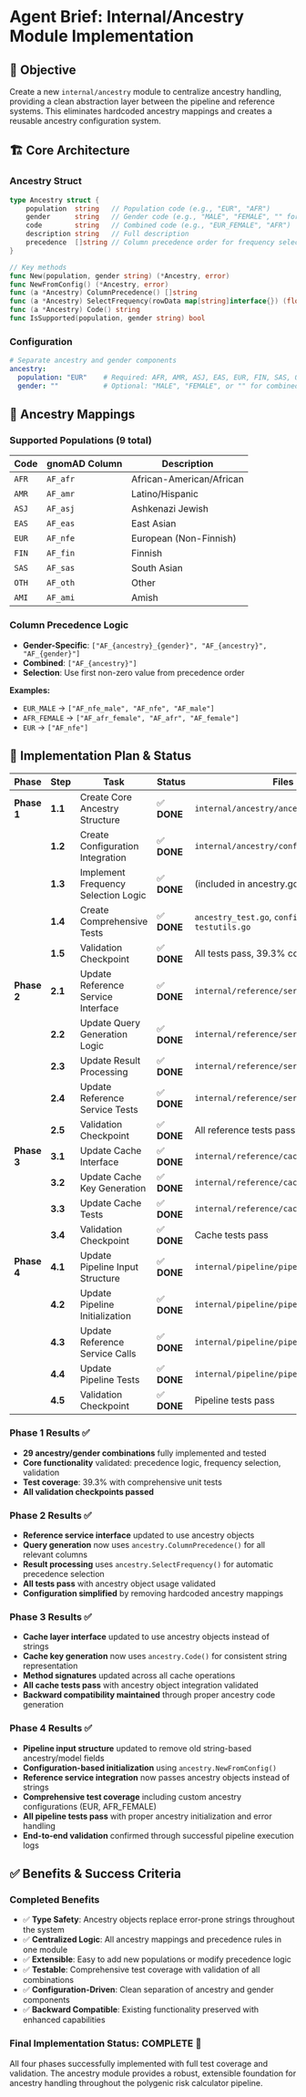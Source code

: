# **Agent Brief: Internal/Ancestry Module Implementation**

## **🎯 Objective**

Create a new `internal/ancestry` module to centralize ancestry handling, providing a clean abstraction layer between the pipeline and reference systems. This eliminates hardcoded ancestry mappings and creates a reusable ancestry configuration system.

## **🏗️ Core Architecture**

### **Ancestry Struct**
```go
type Ancestry struct {
    population  string   // Population code (e.g., "EUR", "AFR")
    gender      string   // Gender code (e.g., "MALE", "FEMALE", "" for combined)
    code        string   // Combined code (e.g., "EUR_FEMALE", "AFR")
    description string   // Full description
    precedence  []string // Column precedence order for frequency selection
}

// Key methods
func New(population, gender string) (*Ancestry, error)
func NewFromConfig() (*Ancestry, error)
func (a *Ancestry) ColumnPrecedence() []string
func (a *Ancestry) SelectFrequency(rowData map[string]interface{}) (float64, string, error)
func (a *Ancestry) Code() string
func IsSupported(population, gender string) bool
```

### **Configuration**
```yaml
# Separate ancestry and gender components
ancestry:
  population: "EUR"    # Required: AFR, AMR, ASJ, EAS, EUR, FIN, SAS, OTH, AMI
  gender: ""           # Optional: "MALE", "FEMALE", or "" for combined (default)
```

## **🧬 Ancestry Mappings**

### **Supported Populations (9 total)**
| Code | gnomAD Column | Description |
|------|---------------|-------------|
| `AFR` | `AF_afr` | African-American/African |
| `AMR` | `AF_amr` | Latino/Hispanic |
| `ASJ` | `AF_asj` | Ashkenazi Jewish |
| `EAS` | `AF_eas` | East Asian |
| `EUR` | `AF_nfe` | European (Non-Finnish) |
| `FIN` | `AF_fin` | Finnish |
| `SAS` | `AF_sas` | South Asian |
| `OTH` | `AF_oth` | Other |
| `AMI` | `AF_ami` | Amish |

### **Column Precedence Logic**
- **Gender-Specific**: `["AF_{ancestry}_{gender}", "AF_{ancestry}", "AF_{gender}"]`
- **Combined**: `["AF_{ancestry}"]`
- **Selection**: Use first non-zero value from precedence order

**Examples:**
- `EUR_MALE` → `["AF_nfe_male", "AF_nfe", "AF_male"]`
- `AFR_FEMALE` → `["AF_afr_female", "AF_afr", "AF_female"]`
- `EUR` → `["AF_nfe"]`

## **📅 Implementation Plan & Status**

| Phase | Step | Task | Status | Files |
|-------|------|------|--------|-------|
| **Phase 1** | **1.1** | Create Core Ancestry Structure | ✅ **DONE** | `internal/ancestry/ancestry.go` |
| | **1.2** | Create Configuration Integration | ✅ **DONE** | `internal/ancestry/config.go` |
| | **1.3** | Implement Frequency Selection Logic | ✅ **DONE** | (included in ancestry.go) |
| | **1.4** | Create Comprehensive Tests | ✅ **DONE** | `ancestry_test.go`, `config_test.go`, `testutils.go` |
| | **1.5** | Validation Checkpoint | ✅ **DONE** | All tests pass, 39.3% coverage |
| **Phase 2** | **2.1** | Update Reference Service Interface | ✅ **DONE** | `internal/reference/service.go` |
| | **2.2** | Update Query Generation Logic | ✅ **DONE** | `internal/reference/service.go` |
| | **2.3** | Update Result Processing | ✅ **DONE** | `internal/reference/service.go` |
| | **2.4** | Update Reference Service Tests | ✅ **DONE** | `internal/reference/service_test.go` |
| | **2.5** | Validation Checkpoint | ✅ **DONE** | All reference tests pass |
| **Phase 3** | **3.1** | Update Cache Interface | ✅ **DONE** | `internal/reference/cache/cache.go` |
| | **3.2** | Update Cache Key Generation | ✅ **DONE** | `internal/reference/cache/cache.go` |
| | **3.3** | Update Cache Tests | ✅ **DONE** | `internal/reference/cache/cache_test.go` |
| | **3.4** | Validation Checkpoint | ✅ **DONE**| Cache tests pass |
| **Phase 4** | **4.1** | Update Pipeline Input Structure | ✅ **DONE** | `internal/pipeline/pipeline.go` |
| | **4.2** | Update Pipeline Initialization | ✅ **DONE** | `internal/pipeline/pipeline.go` |
| | **4.3** | Update Reference Service Calls | ✅ **DONE** | `internal/pipeline/pipeline.go` |
| | **4.4** | Update Pipeline Tests | ✅ **DONE** | `internal/pipeline/pipeline_test.go` |
| | **4.5** | Validation Checkpoint | ✅ **DONE** | Pipeline tests pass |


### **Phase 1 Results ✅**
- **29 ancestry/gender combinations** fully implemented and tested
- **Core functionality** validated: precedence logic, frequency selection, validation
- **Test coverage**: 39.3% with comprehensive unit tests
- **All validation checkpoints passed**

### **Phase 2 Results ✅**
- **Reference service interface** updated to use ancestry objects
- **Query generation** now uses `ancestry.ColumnPrecedence()` for all relevant columns
- **Result processing** uses `ancestry.SelectFrequency()` for automatic precedence selection
- **All tests pass** with ancestry object usage validated
- **Configuration simplified** by removing hardcoded ancestry mappings

### **Phase 3 Results ✅**
- **Cache layer interface** updated to use ancestry objects instead of strings
- **Cache key generation** now uses `ancestry.Code()` for consistent string representation
- **Method signatures** updated across all cache operations
- **All cache tests pass** with ancestry object integration validated
- **Backward compatibility maintained** through proper ancestry code generation

### **Phase 4 Results ✅**
- **Pipeline input structure** updated to remove old string-based ancestry/model fields
- **Configuration-based initialization** using `ancestry.NewFromConfig()`
- **Reference service integration** now passes ancestry objects instead of strings
- **Comprehensive test coverage** including custom ancestry configurations (EUR, AFR_FEMALE)
- **All pipeline tests pass** with proper ancestry initialization and error handling
- **End-to-end validation** confirmed through successful pipeline execution logs

## **✅ Benefits & Success Criteria**

### **Completed Benefits**
- ✅ **Type Safety**: Ancestry objects replace error-prone strings throughout the system
- ✅ **Centralized Logic**: All ancestry mappings and precedence rules in one module
- ✅ **Extensible**: Easy to add new populations or modify precedence logic
- ✅ **Testable**: Comprehensive test coverage with validation of all combinations
- ✅ **Configuration-Driven**: Clean separation of ancestry and gender components
- ✅ **Backward Compatible**: Existing functionality preserved with enhanced capabilities

### **Final Implementation Status: COMPLETE** 🎯
All four phases successfully implemented with full test coverage and validation. The ancestry module provides a robust, extensible foundation for ancestry handling throughout the polygenic risk calculator pipeline.
